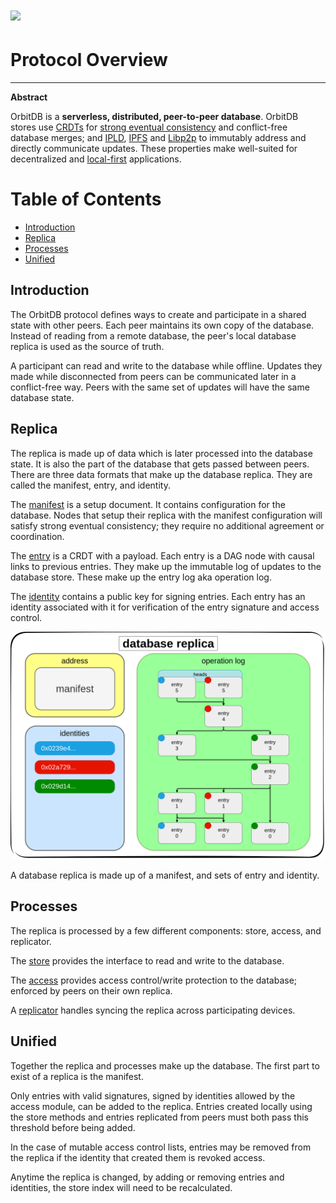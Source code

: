 # ![](https://img.shields.io/badge/status-wip-orange.svg?style=flat-square)

# Protocol Overview

-----

**Abstract**

OrbitDB is a **serverless, distributed, peer-to-peer database**. OrbitDB stores use [CRDTs](https://en.wikipedia.org/wiki/Conflict-free_replicated_data_type) for [strong eventual consistency](https://en.wikipedia.org/wiki/Eventual_consistency#Strong_eventual_consistency) and conflict-free database merges; and [IPLD](https://ipld.io), [IPFS](https://ipfs.io) and [Libp2p](https://libp2p.io) to immutably address and directly communicate updates. These properties make well-suited for decentralized and [local-first](https://www.inkandswitch.com/local-first/) applications.

# Table of Contents

- [Introduction](#introduction)
- [Replica](#replica)
- [Processes](#processes)
- [Unified](#unified)

## Introduction

The OrbitDB protocol defines ways to create and participate in a shared state with other peers. Each peer maintains its own copy of the database.
Instead of reading from a remote database, the peer's local database replica is used as the source of truth.

A participant can read and write to the database while offline. Updates they made while disconnected from peers can be communicated later in a conflict-free way. Peers with the same set of updates will have the same database state.

## Replica

The replica is made up of data which is later processed into the database state. It is also the part of the database that gets passed between peers. There are three data formats that make up the database replica. They are called the manifest, entry, and identity.

The [manifest](./MANIFEST.md) is a setup document. It contains configuration for the database. Nodes that setup their replica with the manifest configuration will satisfy strong eventual consistency; they require no additional agreement or coordination.

The [entry](./entry) is a CRDT with a payload. Each entry is a DAG node with causal links to previous entries. They make up the immutable log of updates to the database store. These make up the entry log aka operation log.

The [identity](./identity) contains a public key for signing entries. Each entry has an identity associated with it for verification of the entry signature and access control.

<img src="./.assets/replica_diagram.png" width="750" />

A database replica is made up of a manifest, and sets of entry and identity.

## Processes

The replica is processed by a few different components: store, access, and replicator.

The [store](./store) provides the interface to read and write to the database.

The [access](./access) provides access control/write protection to the database; enforced by peers on their own replica.

A [replicator](./replicator) handles syncing the replica across participating devices.

## Unified

Together the replica and processes make up the database. The first part to exist of a replica is the manifest.

Only entries with valid signatures, signed by identities allowed by the access module, can be added to the replica. Entries created locally using the store methods and entries replicated from peers must both pass this threshold before being added.

In the case of mutable access control lists, entries may be removed from the replica if the identity that created them is revoked access.

Anytime the replica is changed, by adding or removing entries and identities, the store index will need to be recalculated.
